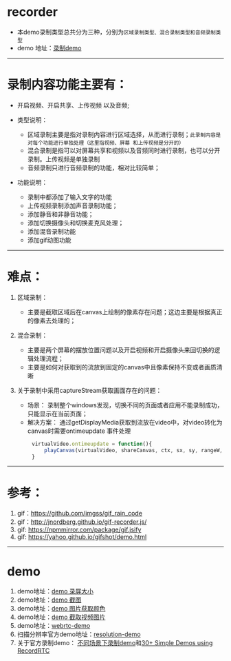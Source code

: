 # recorder
  - 本demo录制类型总共分为三种，分别为`区域录制类型、混合录制类型和音频录制类型`
  - demo 地址：[录制demo](https://he-juan.github.io/RecordVideo/recordProgram/index.html)

-----
# 录制内容功能主要有： 
  - 开启视频、开启共享、上传视频 以及音频;
   
  - 类型说明：
      -  区域录制主要是指对录制内容进行区域选择，从而进行录制；`此录制内容是对每个功能进行单独处理（这里指视频、屏幕 和上传视频是分开的）`
      -  混合录制是指可以对屏幕共享和视频以及音频同时进行录制，也可以分开录制。上传视频是单独录制
      -  音频录制只进行音频录制的功能，相对比较简单；
  - 功能说明：
      - 录制中都添加了输入文字的功能
      - 上传视频录制添加声音录制功能； 
      - 添加静音和非静音功能；
      - 添加切换摄像头和切换麦克风处理；   
      - 添加混音录制功能
      - 添加gif动图功能
   
  -------
  
# 难点：
  1. 区域录制：
     - 主要是截取区域后在canvas上绘制的像素存在问题；这边主要是根据真正的像素去处理的；
 
  2. 混合录制：
     - 主要是两个屏幕的摆放位置问题以及开启视频和开启摄像头来回切换的逻辑处理流程； 
     - 主要是如何对获取到的流放到固定的canvas中且像素保持不变或者画质清晰   
       
  3. 关于录制中采用captureStream获取画面存在的问题：
     - 场景： 录制整个windows发现，切换不同的页面或者应用不能录制成功，只能显示在当前页面；
     - 解决方案： 通过getDisplayMedia获取到流放在video中，对video转化为canvas时需要ontimeupdate 事件处理

```javascript
        virtualVideo.ontimeupdate = function(){
            playCanvas(virtualVideo, shareCanvas, ctx, sx, sy, rangeW, rangeH, canvasX, canvasY, text);
        }
```     
 
 -------------
 
 # 参考：
  1. gif：https://github.com/imgss/gif_rain_code
  2. gif：http://jnordberg.github.io/gif-recorder.js/
  3. gif: https://npmmirror.com/package/gif.jsify
  4. gif: https://yahoo.github.io/gifshot/demo.html
  
 -------------
 
 # demo
  1. demo地址：[demo 录屏大小](https://he-juan.github.io/RecordVideo/getPosition/demo_record.html) 
  2. demo地址：[demo 截图](https://he-juan.github.io/RecordVideo/getPosition/demo4.html)  
  3. demo地址：[demo 图片获取颜色](https://he-juan.github.io/RecordVideo/getPosition/demo5.html)
  4. demo地址：[demo 截取视频图片](https://he-juan.github.io/RecordVideo/webReal/videoScreenshots/vss.html)
  5. demo地址：[webrtc-demo](https://www.webrtc-experiment.com/RecordRTC/simple-demos/)
  6. 扫描分辨率官方demo地址：[resolution-demo](https://udta.github.io/WCRS/)
  7. 关于官方录制demo： [不同场景下录制demo](https://www.webrtc-experiment.com/)和[30+ Simple Demos using RecordRTC](https://www.webrtc-experiment.com/RecordRTC/simple-demos/)